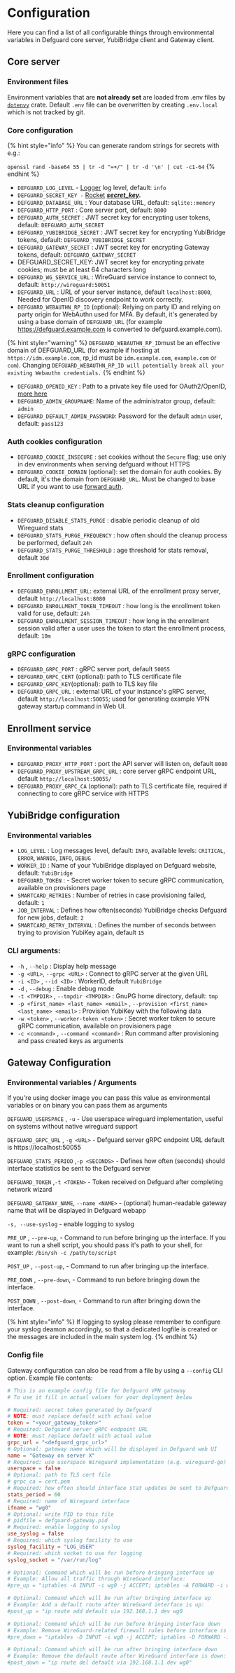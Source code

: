 # Configuration

Here you can find a list of all configurable things through environmental variables in Defguard core server, YubiBridge client and Gateway client.

## Core server

### Environment files

Environment variables that are **not already set** are loaded from .env files by [`dotenvy`](https://crates.io/crates/dotenvy) crate. Default `.env` file can be overwritten by creating `.env.local` which is not tracked by git.

### Core configuration

{% hint style="info" %}
You can generate random strings for secrets with e.g.:

`openssl rand -base64 55 | tr -d "=+/" | tr -d '\n' | cut -c1-64`
{% endhint %}

* `DEFGUARD_LOG_LEVEL` - [Logger](https://crates.io/crates/log) log level, default: `info`
* `DEFGUARD_SECRET_KEY -` [Rocket](https://rocket.rs/) [_**secret\_key**_](https://api.rocket.rs/v0.4/rocket/config/struct.ConfigBuilder.html#method.secret\_key)_**.**_
* `DEFGUARD_DATABASE_URL` : Your database URL, default: `sqlite::memory`
* `DEFGUARD_HTTP_PORT` : Core server port, default: `8000`
* `DEFGUARD_AUTH_SECRET` : JWT secret key for encrypting user tokens, default: `DEFGUARD_AUTH_SECRET`
* `DEFGUARD_YUBIBRIDGE_SECRET` : JWT secret key for encrypting YubiBridge tokens, default: `DEFGUARD_YUBIBRIDGE_SECRET`
* `DEFGUARD_GATEWAY_SECRET` : JWT secret key for encrypting Gateway tokens, default: `DEFGUARD_GATEWAY_SECRET`
* DEFGUARD\_SECRET\_KEY: JWT secret key for encrypting private cookies; must be at least 64 characters long
* `DEFGUARD_WG_SERVICE_URL` : WireGuard service instance to connect to, default: `http://wireguard:50051`
* `DEFGUARD_URL` : URL of your server instance, default `localhost:8000`, Needed for OpenID discovery endpoint to work correctly.
* `DEFGUARD_WEBAUTHN_RP_ID` (optional): Relying on party ID and relying on party origin for WebAuthn used for MFA. By default, it's generated by using a base domain of `DEFGUARD_URL` (for example https://defguard.example.com is converted to defguard.example.com).



{% hint style="warning" %}
`DEFGUARD_WEBAUTHN_RP_ID`must be an effective domain of DEFGUARD\_URL (for example if hosting at `https://idm.example.com`, rp\_id must be `idm.example.com`, `example.com` or `com`). Changing `DEFGUARD_WEBAUTHN_RP_ID will potentially break all your existing Webauthn credentials.`
{% endhint %}

* `DEFGUARD_OPENID_KEY` : Path to a private key file used for OAuth2/OpenID, [more here](https://defguard.gitbook.io/defguard/features/setting-up-your-instance/docker-compose#openid-rsa-setup)
* `DEFGUARD_ADMIN_GROUPNAME`: Name of the administrator group, default: `admin`
* `DEFGUARD_DEFAULT_ADMIN_PASSWORD`: Password for the default `admin` user, default: `pass123`

### Auth cookies configuration

* `DEFGUARD_COOKIE_INSECURE` : set cookies without the `Secure` flag; use only in dev environments when serving defguard without HTTPS
* `DEFGUARD_COOKIE_DOMAIN` (optional): set the domain for auth cookies. By default, it's the domain from `DEFGUARD_URL`. Must be changed to base URL if you want to use [forward auth](../forward-auth.md).

### Stats cleanup configuration

* `DEFGUARD_DISABLE_STATS_PURGE` : disable periodic cleanup of old Wireguard stats
* `DEFGUARD_STATS_PURGE_FREQUENCY` : how often should the cleanup process be performed, default `24h`
* `DEFGUARD_STATS_PURGE_THRESHOLD` : age threshold for stats removal, default `30d`

### Enrollment configuration

* `DEFGUARD_ENROLLMENT_URL`: external URL of the enrollment proxy server, default `http://localhost:8080`
* `DEFGUARD_ENROLLMENT_TOKEN_TIMEOUT` : how long is the enrollment token valid for use, default: `24h`
* `DEFGUARD_ENROLLMENT_SESSION_TIMEOUT` : how long in the enrollment session valid after a user uses the token to start the enrollment process, default: `10m`

### gRPC configuration

* `DEFGUARD_GRPC_PORT` : gRPC server port, default `50055`
* `DEFGUARD_GRPC_CERT` (optional): path to TLS certificate file
* `DEFGUARD_GRPC_KEY`(optional): path to TLS key file
* `DEFGUARD_GRPC_URL` : external URL of your instance's gRPC server, default `http://localhost:50055`; used for generating example VPN gateway startup command in Web UI.

## Enrollment service

### Environmental variables

* `DEFGUARD_PROXY_HTTP_PORT` : port the API server will listen on, default `8080`
* `DEFGUARD_PROXY_UPSTREAM_GRPC_URL` : core server gRPC endpoint URL, default `http://localhost:50055/`
* `DEFGUARD_PROXY_GRPC_CA` (optional): path to TLS certificate file, required if connecting to core gRPC service with HTTPS

## YubiBridge configuration

### Environmental variables

* `LOG_LEVEL` : Log messages level, default: `INFO`, available levels: `CRITICAL`, `ERROR`, `WARNIG`, `INFO`, `DEBUG`
* `WORKER_ID` : Name of your YubiBridge displayed on Defguard website, default: `YubiBridge`
* `DEFGUARD_TOKEN` : - Secret worker token to secure gRPC communication, available on provisioners page
* `SMARTCARD_RETRIES` : Number of retries in case provisioning failed, default: `1`
* `JOB_INTERVAL` : Defines how often(seconds) YubiBridge checks Defguard for new jobs, default: `2`
* `SMARTCARD_RETRY_INTERVAL` : Defines the number of seconds between trying to provision YubiKey again, default `15`

### CLI arguments:

* `-h` , `--help` : Display help message
* `-g <URL>`, `--grpc <URL>` : Connect to gRPC server at the given URL
* `-i <ID>` , `--id <ID>` : WorkerID, default `YubiBridge`
* `-d` , `--debug` : Enable debug mode
* `-t <TMPDIR>` , `--tmpdir <TMPDIR>` : GnuPG home directory, default: `tmp`
* `-p <first_name> <last_name> <email>` , `--provision <first_name> <last_name> <email>` : Provision YubiKey with the following data
* `-w <token>` , `--worker-token <token>` : Secret worker token to secure gRPC communication, available on provisioners page
* `-c <command>` , `--command <command>` : Run command after provisioning and pass created keys as arguments

## Gateway Configuration

### Environmental variables / Arguments

If you're using docker image you can pass this value as environmental variables or on binary you can pass them as arguments

`DEFGUARD_USERSPACE` , `-u` - Use userspace wireguard implementation, useful on systems without native wireguard support

`DEFGUARD_GRPC_URL` , `-g <URL>` - Defguard server gRPC endpoint URL default is https://localhost:50055

`DEFGUARD_STATS_PERIOD` ,`-p <SECONDS>` - Defines how often (seconds) should interface statistics be sent to the Defguard server

`DEFGUARD_TOKEN` ,`-t <TOKEN>` - Token received on Defguard after completing network wizard

`DEFGUARD_GATEWAY_NAME`, `--name <NAME>` - (optional) human-readable gateway name that will be displayed in Defguard webapp

`-s, --use-syslog` - enable logging to syslog

`PRE_UP` , `--pre-up`, - Command to run before bringing up the interface. If you want to run a shell script, you should pass it's path to your shell, for example: `/bin/sh -c /path/to/script`

`POST_UP` , `--post-up`, - Command to run after bringing up the interface.

`PRE_DOWN` , `--pre-down`, - Command to run before bringing down the interface.

`POST_DOWN` , `--post-down`, - Command to run after bringing down the interface. &#x20;

{% hint style="info" %}
If logging to syslog please remember to configure your syslog deamon accordingly, so that a dedicated logfile is created or the messages are included in the main system log.
{% endhint %}

### Config file

Gateway configuration can also be read from a file by using a `--config` CLI option. Example file contents:

```toml
# This is an example config file for Defguard VPN gateway
# To use it fill in actual values for your deployment below

# Required: secret token generated by Defguard
# NOTE: must replace default with actual value
token = "<your_gateway_token>"
# Required: Defguard server gRPC endpoint URL
# NOTE: must replace default with actual value
grpc_url = "<defguard_grpc_url>"
# Optional: gateway name which will be displayed in Defguard web UI
name = "Gateway on server X"
# Required: use userspace Wireguard implementation (e.g. wireguard-go)
userspace = false
# Optional: path to TLS cert file
# grpc_ca = cert.pem
# Required: how often should interface stat updates be sent to Defguard server (in seconds)
stats_period = 60
# Required: name of Wireguard interface
ifname = "wg0"
# Optional: write PID to this file
# pidfile = defguard-gateway.pid
# Required: enable logging to syslog
use_syslog = false
# Required: which syslog facility to use
syslog_facility = "LOG_USER"
# Required: which socket to use for logging
syslog_socket = "/var/run/log"

# Optional: Command which will be run before bringing interface up
# Example: Allow all traffic through WireGuard interface:
#pre_up = "iptables -A INPUT -i wg0 -j ACCEPT; iptables -A FORWARD -i wg0 -j ACCEPT; iptables -A OUTPUT -o wg0 -j ACCEPT"

# Optional: Command which will be run after bringing interface up
# Example: Add a default route after WireGuard interface is up:
#post_up = "ip route add default via 192.168.1.1 dev wg0

# Optional: Command which will be run before bringing interface down
# Example: Remove WireGuard-related firewall rules before interface is taken down:
#pre_down = "iptables -D INPUT -i wg0 -j ACCEPT; iptables -D FORWARD -i wg0 -j ACCEPT; iptables -D OUTPUT -o wg0 -j ACCEPT"

# Optional: Command which will be run after bringing interface down
# Example: Remove the default route after WireGuard interface is down:
#post_down = "ip route del default via 192.168.1.1 dev wg0"
```
